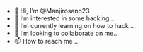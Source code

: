 - 👋 Hi, I’m @Manjirosano23
- 👀 I’m interested in some hacking...
- 🌱 I’m currently learning on how to hack ...
- 💞️ I’m looking to collaborate on me...
- 📫 How to reach me ...

<!---
Manjirosano23/Manjirosano23 is a ✨ special ✨ repository because its `README.md` (this file) appears on your GitHub profile.
You can click the Preview link to take a look at your changes.
--->
